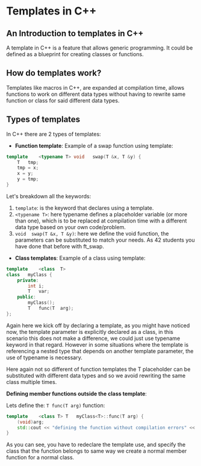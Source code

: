 # Templates in C++

## An Introduction to templates in C++

A template in C++ is a feature that allows generic programming. It could be defined as a blueprint for creating classes or functions.

## How do templates work?

Templates like macros in C++, are expanded at compilation time, allows functions to work on different data types without having to rewrite same function or class for said different data types.

## Types of templates

In C++ there are 2 types of templates:

*   **Function template**:
Example of a swap function using template:
```cpp
template    <typename T> void   swap(T &x, T &y) {
    T   tmp;
    tmp = x;
    x = y;
    y = tmp;
}
```

Let's breakdown all the keywords:
1. ```template```: is the keyword that declares using a template.
2. ```<typename T>```: here typename defines a placeholder variable (or more than one), which is to be replaced at compilation time with a different data type based on your own code/problem.
3. ```void  swap(T &x, T &y)```: here we define the void function, the parameters can be substituted to match your needs. As 42 students you have done that before with ft_swap.


*   **Class templates**:
Example of a class using template:
```cpp
template    <class  T>
class   myClass {
    private:
        int i;
        T   var;
    public:
        myClass();
        T   func(T  arg);
};
```
Again here we kick off by declaring a template, as you might have noticed now, the template parameter is explicitly declared as a class, in this scenario this does not make a difference, we could just use typename keyword in that regard. However in some situations where the template is referencing a nested type that depends on another template parameter, the use of typename is necessary.


Here again not so different of function templates the T placeholder can be substituted with different data types and so we avoid rewriting the same class multiple times.

**Defining member functions outside the class template**:

Lets define the: ```T func(T arg)``` function:

```cpp
template    <class T> T   myClass<T>::func(T arg) {
    (void)arg;
    std::cout << "defining the function without compilation errors" << std::endl;
}
```

As you can see, you have to redeclare the template use, and specify the class that the function belongs to same way we create a normal member function for a normal class.

